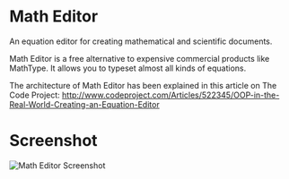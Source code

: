 Math Editor
==========

An equation editor for creating mathematical and scientific documents.

Math Editor is a free alternative to expensive commercial products like MathType. It allows you to typeset almost all kinds of equations. 

The architecture of Math Editor has been explained in this article on The Code Project: http://www.codeproject.com/Articles/522345/OOP-in-the-Real-World-Creating-an-Equation-Editor

Screenshot
==========

![Math Editor Screenshot](http://www.codeproject.com/KB/architecture/522345/Math-Editor-Screenshot.png "Math Editor Screenshot")
